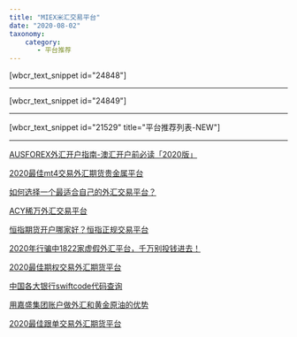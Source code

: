 ```yaml
---
title: "MIEX米汇交易平台"
date: "2020-08-02"
taxonomy:
    category: 
       - 平台推荐
---
```


\[wbcr\_text\_snippet id="24848"\]

* * *

\[wbcr\_text\_snippet id="24849"\]

* * *

\[wbcr\_text\_snippet id="21529" title="平台推荐列表-NEW"\]

* * *

[AUSFOREX外汇开户指南-澳汇开户前必读「2020版」](https://we.laowei8.com/ausforex-review.html)

[2020最佳mt4交易外汇期货贵金属平台](https://we.laowei8.com/best-mt4-brokers.html)

[如何选择一个最适合自己的外汇交易平台？](https://we.laowei8.com/how-to-find-fit-brokers.html)

[ACY稀万外汇交易平台](https://we.laowei8.com/acy-review.html)

[恒指期货开户哪家好？恒指正规交易平台](https://we.laowei8.com/hsi-index-broker.html)

[2020年行骗中1822家虚假外汇平台，千万别投钱进去！](https://we.laowei8.com/2019-new-fake-forex.html)

[2020最佳期权交易外汇期货平台](https://we.laowei8.com/best-option-broker.html)

[中国各大银行swiftcode代码查询](https://we.laowei8.com/swiftcode.html)

[用嘉盛集团账户做外汇和黄金原油的优势](https://we.laowei8.com/forexcom-recommend.html)

[2020最佳跟单交易外汇期货平台](https://we.laowei8.com/best-social-broker.html)
